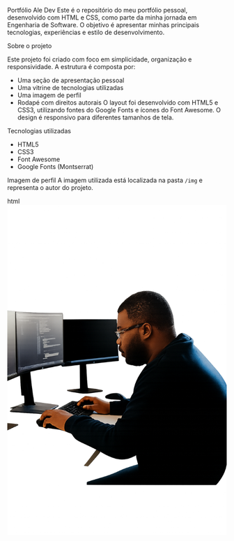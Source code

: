 Portfólio Ale Dev
Este é o repositório do meu portfólio pessoal, desenvolvido com HTML e CSS, como parte da minha jornada em Engenharia de Software. O objetivo é apresentar minhas principais tecnologias, experiências e estilo de desenvolvimento.

Sobre o projeto

Este projeto foi criado com foco em simplicidade, organização e responsividade. A estrutura é composta por:

- Uma seção de apresentação pessoal
- Uma vitrine de tecnologias utilizadas
- Uma imagem de perfil
- Rodapé com direitos autorais
O layout foi desenvolvido com HTML5 e CSS3, utilizando fontes do Google Fonts e ícones do Font Awesome. O design é responsivo para diferentes tamanhos de tela.

Tecnologias utilizadas

- HTML5
- CSS3
- Font Awesome
- Google Fonts (Montserrat)



Imagem de perfil
A imagem utilizada está localizada na pasta `/img` e representa o autor do projeto.

html
<img src="img/eu.png" alt="Imagem de Aleilson">
